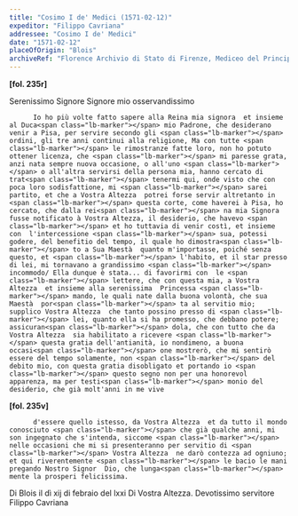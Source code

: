 ```yaml
---
title: "Cosimo I de' Medici (1571-02-12)"
expeditor: "Filippo Cavriana"
addressee: "Cosimo I de' Medici"
date: "1571-02-12"
placeOfOrigin: "Blois"
archiveRef: "Florence Archivio di Stato di Firenze, Mediceo del Principato, 571, fols. 235r-235v"
---
```



**[fol. 235r]**

Serenissimo Signore Signore  mio osservandissimo 


          Io ho più volte fatto sapere alla Reina mia signora  et insieme al Duca<span class="lb-marker"></span> mio Padrone, che desiderano venir a Pisa, per servire secondo gli <span class="lb-marker"></span> ordini, gli tre anni continui alla religione, Ma con tutte <span class="lb-marker"></span> le rimostranze fatte loro, non ho potuto ottener licenza, che <span class="lb-marker"></span> mi paresse grata, anzi nata sempre nuova occasione, o all'uno <span class="lb-marker"></span> o all'altra servirsi della persona mia, hanno cercato di trat<span class="lb-marker"></span> tenermi qui, onde visto che con poca loro sodisfattione, mi <span class="lb-marker"></span> sarei partito, et che a Vostra Altezza  potrei forse servir altretanto in <span class="lb-marker"></span> questa corte, come haverei à Pisa, ho cercato, che dalla rei<span class="lb-marker"></span> na mia Signora  fusse notificato à Vostra Altezza, il desiderio, che havevo <span class="lb-marker"></span> et ho tuttavia di venir costì, et insieme con  l'intercessione <span class="lb-marker"></span> sua, potessi godere, del benefitio del tempo, il quale ho dimostra<span class="lb-marker"></span> to a Sua Maestà  quanto m'importasse, poiché senza questo, et <span class="lb-marker"></span> l'habito, et il star presso di lei, mi tornavano a grandissimo <span class="lb-marker"></span> incommodo/ Ella dunque è stata... di favorirmi con  le <span class="lb-marker"></span> lettere, che con questa mia, a Vostra Altezza  et insieme alla serenissima  Princessa <span class="lb-marker"></span> mando, le quali nate dalla buona volontà, che sua Maestà  por<span class="lb-marker"></span> ta al servitio mio; supplico Vostra Altezza  che tanto possino presso di <span class="lb-marker"></span> lei, quanto ella si ha promesso, che debbano potere; assicuran<span class="lb-marker"></span> dola, che con tutto che da Vostra Altezza  sia habilitato a ricevere <span class="lb-marker"></span> questa gratia dell'antianità, io nondimeno, a buona occasi<span class="lb-marker"></span> one mostrerò, che mi sentirò essere del tempo solamente, non <span class="lb-marker"></span> del debito mio, con questa gratia disobligato et portando io <span class="lb-marker"></span> questo segno non per una honorevol apparenza, ma per testi<span class="lb-marker"></span> monio del desiderio, che già molt'anni in me vive
        


**[fol. 235v]**


          d'essere quello istesso, da Vostra Altezza  et da tutto il mondo conosciuto <span class="lb-marker"></span> che già qualche anni, mi son ingegnato che s'intenda, siccome <span class="lb-marker"></span> nelle occasioni che mi si presenteranno per servitio di <span class="lb-marker"></span> Vostra Altezza  ne darò contezza ad ogniuno; et qui riverentemente <span class="lb-marker"></span> le bacio le mani pregando Nostro Signor  Dio, che lunga<span class="lb-marker"></span> mente la prosperi felicissima.
        

Di Blois il dì xij di febraio del lxxi<span class="lb-marker"></span> Di Vostra  Altezza.
          <span class="lb-marker"></span> Devotissimo  servitore
          <span class="lb-marker"></span> Filippo Cavriana

